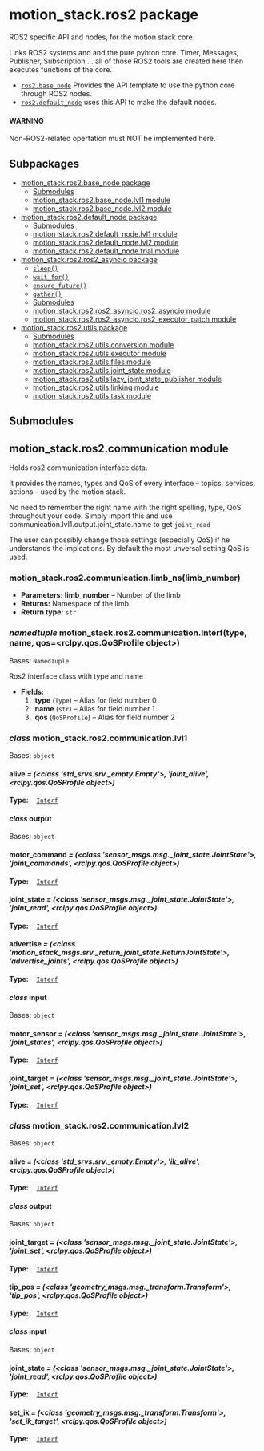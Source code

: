 # motion_stack.ros2 package

ROS2 specific API and nodes, for the motion stack core.

Links ROS2 systems and and the pure pyhton core.
Timer, Messages, Publisher, Subscription … all of those ROS2 tools are created here then executes functions of the core.

- [`ros2.base_node`](motion_stack.ros2.base_node.md#module-motion_stack.ros2.base_node) Provides the API template to use the python core through ROS2 nodes.
- [`ros2.default_node`](motion_stack.ros2.default_node.md#module-motion_stack.ros2.default_node) uses this API to make the default nodes.

#### WARNING
Non-ROS2-related opertation must NOT be implemented here.

## Subpackages

* [motion_stack.ros2.base_node package](motion_stack.ros2.base_node.md)
  * [Submodules](motion_stack.ros2.base_node.md#submodules)
  * [motion_stack.ros2.base_node.lvl1 module](motion_stack.ros2.base_node.md#module-motion_stack.ros2.base_node.lvl1)
  * [motion_stack.ros2.base_node.lvl2 module](motion_stack.ros2.base_node.md#module-motion_stack.ros2.base_node.lvl2)
* [motion_stack.ros2.default_node package](motion_stack.ros2.default_node.md)
  * [Submodules](motion_stack.ros2.default_node.md#submodules)
  * [motion_stack.ros2.default_node.lvl1 module](motion_stack.ros2.default_node.md#module-motion_stack.ros2.default_node.lvl1)
  * [motion_stack.ros2.default_node.lvl2 module](motion_stack.ros2.default_node.md#module-motion_stack.ros2.default_node.lvl2)
  * [motion_stack.ros2.default_node.trial module](motion_stack.ros2.default_node.md#module-motion_stack.ros2.default_node.trial)
* [motion_stack.ros2.ros2_asyncio package](motion_stack.ros2.ros2_asyncio.md)
  * [`sleep()`](motion_stack.ros2.ros2_asyncio.md#motion_stack.ros2.ros2_asyncio.sleep)
  * [`wait_for()`](motion_stack.ros2.ros2_asyncio.md#motion_stack.ros2.ros2_asyncio.wait_for)
  * [`ensure_future()`](motion_stack.ros2.ros2_asyncio.md#motion_stack.ros2.ros2_asyncio.ensure_future)
  * [`gather()`](motion_stack.ros2.ros2_asyncio.md#motion_stack.ros2.ros2_asyncio.gather)
  * [Submodules](motion_stack.ros2.ros2_asyncio.md#submodules)
  * [motion_stack.ros2.ros2_asyncio.ros2_asyncio module](motion_stack.ros2.ros2_asyncio.md#module-motion_stack.ros2.ros2_asyncio.ros2_asyncio)
  * [motion_stack.ros2.ros2_asyncio.ros2_executor_patch module](motion_stack.ros2.ros2_asyncio.md#module-motion_stack.ros2.ros2_asyncio.ros2_executor_patch)
* [motion_stack.ros2.utils package](motion_stack.ros2.utils.md)
  * [Submodules](motion_stack.ros2.utils.md#submodules)
  * [motion_stack.ros2.utils.conversion module](motion_stack.ros2.utils.md#module-motion_stack.ros2.utils.conversion)
  * [motion_stack.ros2.utils.executor module](motion_stack.ros2.utils.md#module-motion_stack.ros2.utils.executor)
  * [motion_stack.ros2.utils.files module](motion_stack.ros2.utils.md#module-motion_stack.ros2.utils.files)
  * [motion_stack.ros2.utils.joint_state module](motion_stack.ros2.utils.md#module-motion_stack.ros2.utils.joint_state)
  * [motion_stack.ros2.utils.lazy_joint_state_publisher module](motion_stack.ros2.utils.md#module-motion_stack.ros2.utils.lazy_joint_state_publisher)
  * [motion_stack.ros2.utils.linking module](motion_stack.ros2.utils.md#module-motion_stack.ros2.utils.linking)
  * [motion_stack.ros2.utils.task module](motion_stack.ros2.utils.md#module-motion_stack.ros2.utils.task)

## Submodules

## motion_stack.ros2.communication module

Holds ros2 communication interface data.

It provides the names, types and QoS of every interface – topics, services,
actions – used by the motion stack.

No need to remember the right name with the right spelling, type, QoS
throughout your code. Simply import this and use
communication.lvl1.output.joint_state.name to get `joint_read`

The user can possibly change those settings (especially QoS) if he understands
the implcations. By default the most unversal setting QoS is used.

### motion_stack.ros2.communication.limb_ns(limb_number)

* **Parameters:**
  **limb_number** – Number of the limb
* **Returns:**
  Namespace of the limb.
* **Return type:**
  `str`

### *namedtuple* motion_stack.ros2.communication.Interf(type, name, qos=<rclpy.qos.QoSProfile object>)

Bases: `NamedTuple`

Ros2 interface class with type and name

* **Fields:**
  <a id="motion_stack.ros2.communication.Interf.qos"></a>
  1.  **type** (`Type`) – Alias for field number 0
  2.  **name** (`str`) – Alias for field number 1
  3.  **qos** (`QoSProfile`) – Alias for field number 2

### *class* motion_stack.ros2.communication.lvl1

Bases: `object`

#### alive *= (<class 'std_srvs.srv._empty.Empty'>, 'joint_alive', <rclpy.qos.QoSProfile object>)*

**Type:**    [`Interf`](#motion_stack.ros2.communication.Interf)

#### *class* output

Bases: `object`

#### motor_command *= (<class 'sensor_msgs.msg._joint_state.JointState'>, 'joint_commands', <rclpy.qos.QoSProfile object>)*

**Type:**    [`Interf`](#motion_stack.ros2.communication.Interf)

#### joint_state *= (<class 'sensor_msgs.msg._joint_state.JointState'>, 'joint_read', <rclpy.qos.QoSProfile object>)*

**Type:**    [`Interf`](#motion_stack.ros2.communication.Interf)

#### advertise *= (<class 'motion_stack_msgs.srv._return_joint_state.ReturnJointState'>, 'advertise_joints', <rclpy.qos.QoSProfile object>)*

**Type:**    [`Interf`](#motion_stack.ros2.communication.Interf)

#### *class* input

Bases: `object`

#### motor_sensor *= (<class 'sensor_msgs.msg._joint_state.JointState'>, 'joint_states', <rclpy.qos.QoSProfile object>)*

**Type:**    [`Interf`](#motion_stack.ros2.communication.Interf)

#### joint_target *= (<class 'sensor_msgs.msg._joint_state.JointState'>, 'joint_set', <rclpy.qos.QoSProfile object>)*

**Type:**    [`Interf`](#motion_stack.ros2.communication.Interf)

### *class* motion_stack.ros2.communication.lvl2

Bases: `object`

#### alive *= (<class 'std_srvs.srv._empty.Empty'>, 'ik_alive', <rclpy.qos.QoSProfile object>)*

**Type:**    [`Interf`](#motion_stack.ros2.communication.Interf)

#### *class* output

Bases: `object`

#### joint_target *= (<class 'sensor_msgs.msg._joint_state.JointState'>, 'joint_set', <rclpy.qos.QoSProfile object>)*

**Type:**    [`Interf`](#motion_stack.ros2.communication.Interf)

#### tip_pos *= (<class 'geometry_msgs.msg._transform.Transform'>, 'tip_pos', <rclpy.qos.QoSProfile object>)*

**Type:**    [`Interf`](#motion_stack.ros2.communication.Interf)

#### *class* input

Bases: `object`

#### joint_state *= (<class 'sensor_msgs.msg._joint_state.JointState'>, 'joint_read', <rclpy.qos.QoSProfile object>)*

**Type:**    [`Interf`](#motion_stack.ros2.communication.Interf)

#### set_ik *= (<class 'geometry_msgs.msg._transform.Transform'>, 'set_ik_target', <rclpy.qos.QoSProfile object>)*

**Type:**    [`Interf`](#motion_stack.ros2.communication.Interf)
